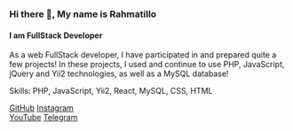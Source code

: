 ### Hi there 👋, My name is Rahmatillo

#### I am FullStack Developer


As a web FullStack developer, I have participated in and prepared quite a few projects!
In these projects, I used and continue to use PHP, JavaScript, jQuery and Yii2 technologies, as well as a MySQL database!

Skills: PHP, JavaScript, Yii2, React, MySQL, CSS, HTML

<a href="https://github.com/RAHMATILLOo3o5/">GitHub</a>
<a href="https://www.instagram.com/husanboyev2oo5/">Instagram</a> <br>
<a href="https://www.youtube.com/channel/UCwIcaldmRF6nQ9b2lmX3NrA">YouTube</a>
<a href="https://t.me/Rahmatillo_2oo5">Telegram</a>
